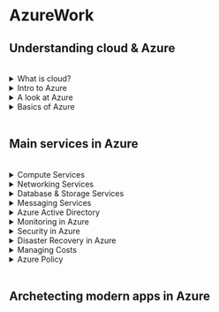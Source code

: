 # AzureWork


## Understanding cloud & Azure

<br>

<details>
<summary>What is cloud?</summary>

Cloud computing is the delivery of computing services over the internet. Computing services include common IT infrastructure such as virtual machines, storage, databases, and networking. There are many other new & hybrid services as well.
Cloud computing is the delivery of computing services over the internet. Computing services include common IT infrastructure such as virtual machines, storage, databases, and networking. Cloud computing falls under OpEx because cloud computing operates on a consumption-based model.
<ul>
 <li>Cloud Model types <br>
  Public: (Azure, AWS, GCP)  <br>
  Private: (VMWare, RedHat OpenShift, Azure Stack) <br>
  Hybrid: (Azure Arc, AWS Outposts)
 </li>
 <li>Cloud Service types (IAAS, PAAS, SAAS)</li>
 </ul>
<br>
 
</details>

<details>
<summary>Intro to Azure</summary>
Azure is the public cloud offering from Microsoft. It provides more than 100 services that enable you to do everything from running your existing applications on virtual machines to exploring new software tools & services (Containerization, Blockchain, ML, AI, IOT etc). <br> <br>
As cloud is just another computer that multiple users are accessing through the internet. Cloud vendors make use of economies of scale & global reach to profit through their online computing services. Azure has the biggest set of data centers(Zones) spread across Regions which are further part of different geographies across the Globe. <br> <br>
Find the latest Global infrastructure of Azure below. <br> 
https://infrastructuremap.microsoft.com/explore <br> <br>
A list of all cloud services provided by Azure can be found below. <br>
https://azure.microsoft.com/en-in/products/ 
<br>
 
</details>

<details>
<summary>A look at Azure</summary>
To create and use Azure services, you need an Azure subscription. After you've created an Azure account, you're free to create additional subscriptions. After you've created an Azure subscription, you can start creating Azure resources within each subscription. Creation of resources & other operations can also be performed either from the Azure Cloud Shell on the portal or you can download it to your local. Portal can be accessed from below link. <br>
https://www.portal.azure.com
<br>
 
</details>

<details>
<summary>Basics of Azure</summary>
The physical infrastructure for Azure starts with datacenters. Conceptually, the datacenters are the same as large corporate datacenters. They’re facilities with resources arranged in racks, with dedicated power, cooling, and networking infrastructure. <br>
 
As a global cloud provider, Azure has datacenters around the world. However, these individual datacenters aren’t directly accessible. Datacenters are grouped into Azure Regions or Azure Availability Zones that are designed to help you achieve resiliency and reliability for your business-critical workloads. <br>
 
A region is a geographical area on the planet that contains at least one, but potentially multiple datacenters that are nearby and networked together with a low-latency network. When you deploy a resource in Azure, you'll often need to choose the region where you want your resource deployed. <br>
 
You can use availability zones to run mission-critical applications and build high-availability into your application architecture by co-locating your compute, storage, networking, and data resources within an availability zone and replicating in other availability zones. Keep in mind that there could be a cost to duplicating your services and transferring data between availability zones. <br>
 
Also, most Azure regions are paired with another region within the same geography (such as US, Europe, or Asia) at least 300 miles away. This approach allows for the replication of resources across a geography that helps reduce the likelihood of interruptions because of events such as natural disasters, civil unrest, power outages, or physical network outages that affect an entire region.
</details>
<br>

## Main services in Azure

<br>

<details>
<summary>Compute Services</summary>
<br>
 
</details>

<details>
<summary>Networking Services</summary>
<br>
 
</details>

<details>
<summary>Database & Storage Services</summary>
<br>
 
</details>

<details>
<summary>Messaging Services</summary>
<br>
 
</details>


<details>
<summary>Azure Active Directory</summary>
<br>
 
</details>


<details>
<summary>Monitoring in Azure</summary>
<br>
 
</details>


<details>
<summary>Security in Azure</summary>
<br>
 
</details>


<details>
<summary>Disaster Recovery in Azure</summary>
<br>
 
</details>

<details>
<summary>Managing Costs</summary>
 
Almost everything in the cloud costs money. Cloud has below pricing models:
 <ul>
 <li>Per resource (VMs)</li>
 <li>Per consumption (Function apps)</li>
 <li>Reservations (Reserved instances)</li> <br>
  Before allocating resources,always calculate their prices in pricing calculator.
  https://azure.microsoft.com/en-in/pricing/calculator/ 
  <br>
To do budgeting in Azure navigate to
Home > Cost Management + Billing  > Cost Management > Budgets <br>
Here you can describe your Annual/Monthly budget & can set alerts based on the threshold of thebudget.
 </ul>
 
<br>
 
</details>

<details>
<summary>Azure Policy</summary>
<br>
 
</details>


<br>

## Archetecting modern apps in Azure
